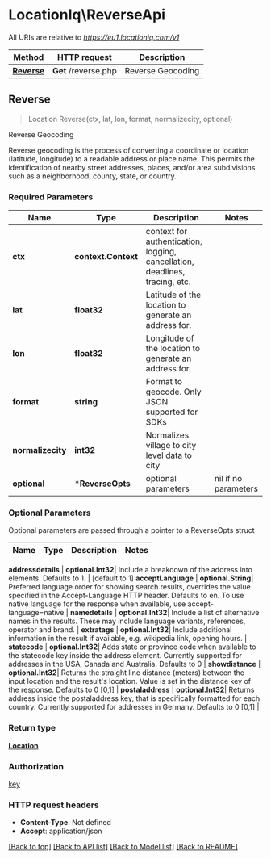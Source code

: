 # LocationIq\ReverseApi

All URIs are relative to *https://eu1.locationiq.com/v1*

Method | HTTP request | Description
------------- | ------------- | -------------
[**Reverse**](ReverseApi.md#Reverse) | **Get** /reverse.php | Reverse Geocoding



## Reverse

> Location Reverse(ctx, lat, lon, format, normalizecity, optional)

Reverse Geocoding

Reverse geocoding is the process of converting a coordinate or location (latitude, longitude) to a readable address or place name. This permits the identification of nearby street addresses, places, and/or area subdivisions such as a neighborhood, county, state, or country.

### Required Parameters


Name | Type | Description  | Notes
------------- | ------------- | ------------- | -------------
**ctx** | **context.Context** | context for authentication, logging, cancellation, deadlines, tracing, etc.
**lat** | **float32**| Latitude of the location to generate an address for. | 
**lon** | **float32**| Longitude of the location to generate an address for. | 
**format** | **string**| Format to geocode. Only JSON supported for SDKs | 
**normalizecity** | **int32**| Normalizes village to city level data to city | 
 **optional** | ***ReverseOpts** | optional parameters | nil if no parameters

### Optional Parameters

Optional parameters are passed through a pointer to a ReverseOpts struct


Name | Type | Description  | Notes
------------- | ------------- | ------------- | -------------




 **addressdetails** | **optional.Int32**| Include a breakdown of the address into elements. Defaults to 1. | [default to 1]
 **acceptLanguage** | **optional.String**| Preferred language order for showing search results, overrides the value specified in the Accept-Language HTTP header. Defaults to en. To use native language for the response when available, use accept-language&#x3D;native | 
 **namedetails** | **optional.Int32**| Include a list of alternative names in the results. These may include language variants, references, operator and brand. | 
 **extratags** | **optional.Int32**| Include additional information in the result if available, e.g. wikipedia link, opening hours. | 
 **statecode** | **optional.Int32**| Adds state or province code when available to the statecode key inside the address element. Currently supported for addresses in the USA, Canada and Australia. Defaults to 0 | 
 **showdistance** | **optional.Int32**| Returns the straight line distance (meters) between the input location and the result&#39;s location. Value is set in the distance key of the response. Defaults to 0 [0,1] | 
 **postaladdress** | **optional.Int32**| Returns address inside the postaladdress key, that is specifically formatted for each country. Currently supported for addresses in Germany. Defaults to 0 [0,1] | 

### Return type

[**Location**](location.md)

### Authorization

[key](../README.md#key)

### HTTP request headers

- **Content-Type**: Not defined
- **Accept**: application/json

[[Back to top]](#) [[Back to API list]](../README.md#documentation-for-api-endpoints)
[[Back to Model list]](../README.md#documentation-for-models)
[[Back to README]](../README.md)

